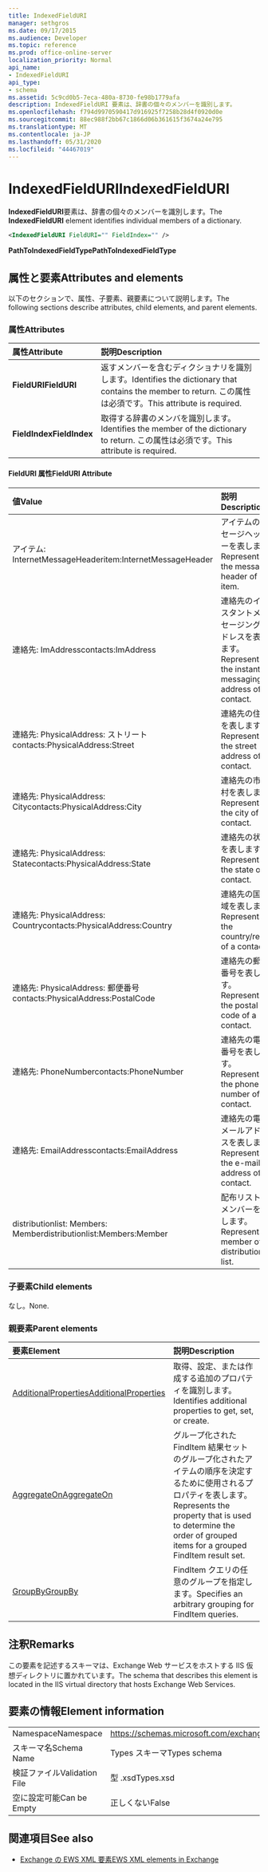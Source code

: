 ```yaml
---
title: IndexedFieldURI
manager: sethgros
ms.date: 09/17/2015
ms.audience: Developer
ms.topic: reference
ms.prod: office-online-server
localization_priority: Normal
api_name:
- IndexedFieldURI
api_type:
- schema
ms.assetid: 5c9cd0b5-7eca-480a-8730-fe98b1779afa
description: IndexedFieldURI 要素は、辞書の個々のメンバーを識別します。
ms.openlocfilehash: f794d9970590417d916925f7258b28d4f0920d0e
ms.sourcegitcommit: 88ec988f2bb67c1866d06b361615f3674a24e795
ms.translationtype: MT
ms.contentlocale: ja-JP
ms.lasthandoff: 05/31/2020
ms.locfileid: "44467019"
---
```

# <a name="indexedfielduri"></a><span data-ttu-id="12970-103">IndexedFieldURI</span><span class="sxs-lookup"><span data-stu-id="12970-103">IndexedFieldURI</span></span>

<span data-ttu-id="12970-104">**IndexedFieldURI**要素は、辞書の個々のメンバーを識別します。</span><span class="sxs-lookup"><span data-stu-id="12970-104">The **IndexedFieldURI** element identifies individual members of a dictionary.</span></span> 
  
```xml
<IndexedFieldURI FieldURI="" FieldIndex="" />
```

 <span data-ttu-id="12970-105">**PathToIndexedFieldType**</span><span class="sxs-lookup"><span data-stu-id="12970-105">**PathToIndexedFieldType**</span></span>
## <a name="attributes-and-elements"></a><span data-ttu-id="12970-106">属性と要素</span><span class="sxs-lookup"><span data-stu-id="12970-106">Attributes and elements</span></span>

<span data-ttu-id="12970-107">以下のセクションで、属性、子要素、親要素について説明します。</span><span class="sxs-lookup"><span data-stu-id="12970-107">The following sections describe attributes, child elements, and parent elements.</span></span>
  
### <a name="attributes"></a><span data-ttu-id="12970-108">属性</span><span class="sxs-lookup"><span data-stu-id="12970-108">Attributes</span></span>

|<span data-ttu-id="12970-109">**属性**</span><span class="sxs-lookup"><span data-stu-id="12970-109">**Attribute**</span></span>|<span data-ttu-id="12970-110">**説明**</span><span class="sxs-lookup"><span data-stu-id="12970-110">**Description**</span></span>|
|:-----|:-----|
|<span data-ttu-id="12970-111">**FieldURI**</span><span class="sxs-lookup"><span data-stu-id="12970-111">**FieldURI**</span></span> <br/> |<span data-ttu-id="12970-112">返すメンバーを含むディクショナリを識別します。</span><span class="sxs-lookup"><span data-stu-id="12970-112">Identifies the dictionary that contains the member to return.</span></span> <span data-ttu-id="12970-113">この属性は必須です。</span><span class="sxs-lookup"><span data-stu-id="12970-113">This attribute is required.</span></span>  <br/> |
|<span data-ttu-id="12970-114">**FieldIndex**</span><span class="sxs-lookup"><span data-stu-id="12970-114">**FieldIndex**</span></span> <br/> |<span data-ttu-id="12970-115">取得する辞書のメンバを識別します。</span><span class="sxs-lookup"><span data-stu-id="12970-115">Identifies the member of the dictionary to return.</span></span> <span data-ttu-id="12970-116">この属性は必須です。</span><span class="sxs-lookup"><span data-stu-id="12970-116">This attribute is required.</span></span>  <br/> |
   
#### <a name="fielduri-attribute"></a><span data-ttu-id="12970-117">FieldURI 属性</span><span class="sxs-lookup"><span data-stu-id="12970-117">FieldURI Attribute</span></span>

|<span data-ttu-id="12970-118">**値**</span><span class="sxs-lookup"><span data-stu-id="12970-118">**Value**</span></span>|<span data-ttu-id="12970-119">**説明**</span><span class="sxs-lookup"><span data-stu-id="12970-119">**Description**</span></span>|
|:-----|:-----|
|<span data-ttu-id="12970-120">アイテム: InternetMessageHeader</span><span class="sxs-lookup"><span data-stu-id="12970-120">item:InternetMessageHeader</span></span>  <br/> |<span data-ttu-id="12970-121">アイテムのメッセージヘッダーを表します。</span><span class="sxs-lookup"><span data-stu-id="12970-121">Represents the message header of an item.</span></span>  <br/> |
|<span data-ttu-id="12970-122">連絡先: ImAddress</span><span class="sxs-lookup"><span data-stu-id="12970-122">contacts:ImAddress</span></span>  <br/> |<span data-ttu-id="12970-123">連絡先のインスタントメッセージングアドレスを表します。</span><span class="sxs-lookup"><span data-stu-id="12970-123">Represents the instant messaging address of a contact.</span></span>  <br/> |
|<span data-ttu-id="12970-124">連絡先: PhysicalAddress: ストリート</span><span class="sxs-lookup"><span data-stu-id="12970-124">contacts:PhysicalAddress:Street</span></span>  <br/> |<span data-ttu-id="12970-125">連絡先の住所を表します。</span><span class="sxs-lookup"><span data-stu-id="12970-125">Represents the street address of a contact.</span></span>  <br/> |
|<span data-ttu-id="12970-126">連絡先: PhysicalAddress: City</span><span class="sxs-lookup"><span data-stu-id="12970-126">contacts:PhysicalAddress:City</span></span>  <br/> |<span data-ttu-id="12970-127">連絡先の市町村を表します。</span><span class="sxs-lookup"><span data-stu-id="12970-127">Represents the city of a contact.</span></span>  <br/> |
|<span data-ttu-id="12970-128">連絡先: PhysicalAddress: State</span><span class="sxs-lookup"><span data-stu-id="12970-128">contacts:PhysicalAddress:State</span></span>  <br/> |<span data-ttu-id="12970-129">連絡先の状態を表します。</span><span class="sxs-lookup"><span data-stu-id="12970-129">Represents the state of a contact.</span></span>  <br/> |
|<span data-ttu-id="12970-130">連絡先: PhysicalAddress: Country</span><span class="sxs-lookup"><span data-stu-id="12970-130">contacts:PhysicalAddress:Country</span></span>  <br/> |<span data-ttu-id="12970-131">連絡先の国/地域を表します。</span><span class="sxs-lookup"><span data-stu-id="12970-131">Represents the country/region of a contact.</span></span>  <br/> |
|<span data-ttu-id="12970-132">連絡先: PhysicalAddress: 郵便番号</span><span class="sxs-lookup"><span data-stu-id="12970-132">contacts:PhysicalAddress:PostalCode</span></span>  <br/> |<span data-ttu-id="12970-133">連絡先の郵便番号を表します。</span><span class="sxs-lookup"><span data-stu-id="12970-133">Represents the postal code of a contact.</span></span>  <br/> |
|<span data-ttu-id="12970-134">連絡先: PhoneNumber</span><span class="sxs-lookup"><span data-stu-id="12970-134">contacts:PhoneNumber</span></span>  <br/> |<span data-ttu-id="12970-135">連絡先の電話番号を表します。</span><span class="sxs-lookup"><span data-stu-id="12970-135">Represents the phone number of a contact.</span></span>  <br/> |
|<span data-ttu-id="12970-136">連絡先: EmailAddress</span><span class="sxs-lookup"><span data-stu-id="12970-136">contacts:EmailAddress</span></span>  <br/> |<span data-ttu-id="12970-137">連絡先の電子メールアドレスを表します。</span><span class="sxs-lookup"><span data-stu-id="12970-137">Represents the e-mail address of a contact.</span></span>  <br/> |
|<span data-ttu-id="12970-138">distributionlist: Members: Member</span><span class="sxs-lookup"><span data-stu-id="12970-138">distributionlist:Members:Member</span></span>  <br/> |<span data-ttu-id="12970-139">配布リストのメンバーを表します。</span><span class="sxs-lookup"><span data-stu-id="12970-139">Represents a member of a distribution list.</span></span>  <br/> |
   
### <a name="child-elements"></a><span data-ttu-id="12970-140">子要素</span><span class="sxs-lookup"><span data-stu-id="12970-140">Child elements</span></span>

<span data-ttu-id="12970-141">なし。</span><span class="sxs-lookup"><span data-stu-id="12970-141">None.</span></span>
  
### <a name="parent-elements"></a><span data-ttu-id="12970-142">親要素</span><span class="sxs-lookup"><span data-stu-id="12970-142">Parent elements</span></span>

|<span data-ttu-id="12970-143">**要素**</span><span class="sxs-lookup"><span data-stu-id="12970-143">**Element**</span></span>|<span data-ttu-id="12970-144">**説明**</span><span class="sxs-lookup"><span data-stu-id="12970-144">**Description**</span></span>|
|:-----|:-----|
|[<span data-ttu-id="12970-145">AdditionalProperties</span><span class="sxs-lookup"><span data-stu-id="12970-145">AdditionalProperties</span></span>](additionalproperties.md) <br/> |<span data-ttu-id="12970-146">取得、設定、または作成する追加のプロパティを識別します。</span><span class="sxs-lookup"><span data-stu-id="12970-146">Identifies additional properties to get, set, or create.</span></span>  <br/> |
|[<span data-ttu-id="12970-147">AggregateOn</span><span class="sxs-lookup"><span data-stu-id="12970-147">AggregateOn</span></span>](aggregateon.md) <br/> |<span data-ttu-id="12970-148">グループ化された FindItem 結果セットのグループ化されたアイテムの順序を決定するために使用されるプロパティを表します。</span><span class="sxs-lookup"><span data-stu-id="12970-148">Represents the property that is used to determine the order of grouped items for a grouped FindItem result set.</span></span>  <br/> |
|[<span data-ttu-id="12970-149">GroupBy</span><span class="sxs-lookup"><span data-stu-id="12970-149">GroupBy</span></span>](groupby.md) <br/> |<span data-ttu-id="12970-150">FindItem クエリの任意のグループを指定します。</span><span class="sxs-lookup"><span data-stu-id="12970-150">Specifies an arbitrary grouping for FindItem queries.</span></span>  <br/> |
   
## <a name="remarks"></a><span data-ttu-id="12970-151">注釈</span><span class="sxs-lookup"><span data-stu-id="12970-151">Remarks</span></span>

<span data-ttu-id="12970-152">この要素を記述するスキーマは、Exchange Web サービスをホストする IIS 仮想ディレクトリに置かれています。</span><span class="sxs-lookup"><span data-stu-id="12970-152">The schema that describes this element is located in the IIS virtual directory that hosts Exchange Web Services.</span></span>
  
## <a name="element-information"></a><span data-ttu-id="12970-153">要素の情報</span><span class="sxs-lookup"><span data-stu-id="12970-153">Element information</span></span>

|||
|:-----|:-----|
|<span data-ttu-id="12970-154">Namespace</span><span class="sxs-lookup"><span data-stu-id="12970-154">Namespace</span></span>  <br/> |https://schemas.microsoft.com/exchange/services/2006/types  <br/> |
|<span data-ttu-id="12970-155">スキーマ名</span><span class="sxs-lookup"><span data-stu-id="12970-155">Schema Name</span></span>  <br/> |<span data-ttu-id="12970-156">Types スキーマ</span><span class="sxs-lookup"><span data-stu-id="12970-156">Types schema</span></span>  <br/> |
|<span data-ttu-id="12970-157">検証ファイル</span><span class="sxs-lookup"><span data-stu-id="12970-157">Validation File</span></span>  <br/> |<span data-ttu-id="12970-158">型 .xsd</span><span class="sxs-lookup"><span data-stu-id="12970-158">Types.xsd</span></span>  <br/> |
|<span data-ttu-id="12970-159">空に設定可能</span><span class="sxs-lookup"><span data-stu-id="12970-159">Can be Empty</span></span>  <br/> |<span data-ttu-id="12970-160">正しくない</span><span class="sxs-lookup"><span data-stu-id="12970-160">False</span></span>  <br/> |
   
## <a name="see-also"></a><span data-ttu-id="12970-161">関連項目</span><span class="sxs-lookup"><span data-stu-id="12970-161">See also</span></span>



- [<span data-ttu-id="12970-162">Exchange の EWS XML 要素</span><span class="sxs-lookup"><span data-stu-id="12970-162">EWS XML elements in Exchange</span></span>](ews-xml-elements-in-exchange.md)

